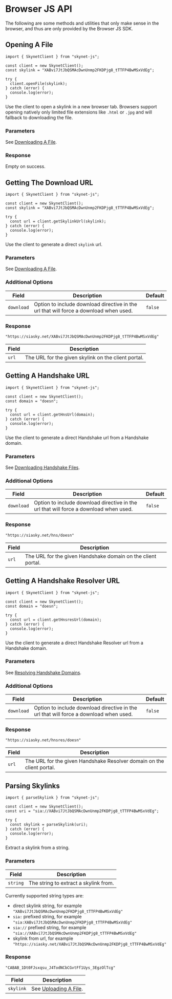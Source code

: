 # Browser JS API

The following are some methods and utilities that only make sense in the
browser, and thus are only provided by the Browser JS SDK.

## Opening A File

```javascript--browser
import { SkynetClient } from "skynet-js";

const client = new SkynetClient();
const skylink = "XABvi7JtJbQSMAcDwnUnmp2FKDPjg8_tTTFP4BwMSxVdEg";

try {
  client.openFile(skylink);
} catch (error) {
  console.log(error);
}
```

Use the client to open a skylink in a new browser tab. Browsers support opening
natively only limited file extensions like `.html` or `.jpg` and will fallback
to downloading the file.

### Parameters

See [Downloading A File](#downloading-a-file).

### Response

Empty on success.

## Getting The Download URL

```javascript--browser
import { SkynetClient } from "skynet-js";

const client = new SkynetClient();
const skylink = "XABvi7JtJbQSMAcDwnUnmp2FKDPjg8_tTTFP4BwMSxVdEg";

try {
  const url = client.getSkylinkUrl(skylink);
} catch (error) {
  console.log(error);
}
```

Use the client to generate a direct `skylink` url.

### Parameters

See [Downloading A File](#downloading-a-file).

### Additional Options

Field | Description | Default
----- | ----------- | -------
`download` | Option to include download directive in the url that will force a download when used. | `false`

### Response

```javascript--browser
"https://siasky.net/XABvi7JtJbQSMAcDwnUnmp2FKDPjg8_tTTFP4BwMSxVdEg"
```

Field | Description
------| -----------
`url` | The URL for the given skylink on the client portal.

## Getting A Handshake URL

```javascript--browser
import { SkynetClient } from "skynet-js";

const client = new SkynetClient();
const domain = "doesn";

try {
  const url = client.getHnsUrl(domain);
} catch (error) {
  console.log(error);
}
```

Use the client to generate a direct Handshake url from a Handshake domain.

### Parameters

See [Downloading Handshake Files](#downloading-handshake-files).

### Additional Options

Field | Description | Default
----- | ----------- | -------
`download` | Option to include download directive in the url that will force a download when used. | `false`

### Response

```javascript--browser
"https://siasky.net/hns/doesn"
```

Field | Description
------| -----------
`url` | The URL for the given Handshake domain on the client portal.

## Getting A Handshake Resolver URL

```javascript--browser
import { SkynetClient } from "skynet-js";

const client = new SkynetClient();
const domain = "doesn";

try {
  const url = client.getHnsresUrl(domain);
} catch (error) {
  console.log(error);
}
```

Use the client to generate a direct Handshake Resolver url from a Handshake
domain.

### Parameters

See [Resolving Handshake Domains](#resolving-handshake-domains).

### Additional Options

Field | Description | Default
----- | ----------- | -------
`download` | Option to include download directive in the url that will force a download when used. | `false`

### Response

```javascript--browser
"https://siasky.net/hnsres/doesn"
```

Field | Description
------| -----------
`url` | The URL for the given Handshake Resolver domain on the client portal.

## Parsing Skylinks

```javascript--browser
import { parseSkylink } from "skynet-js";

const client = new SkynetClient();
const uri = "sia://XABvi7JtJbQSMAcDwnUnmp2FKDPjg8_tTTFP4BwMSxVdEg";

try {
  const skylink = parseSkylink(uri);
} catch (error) {
  console.log(error);
}
```

Extract a skylink from a string.

### Parameters

Field | Description
----- | -----------
`string` | The string to extract a skylink from.

Currently supported string types are:

- direct skylink string, for example `"XABvi7JtJbQSMAcDwnUnmp2FKDPjg8_tTTFP4BwMSxVdEg"`
- `sia:` prefixed string, for example `"sia:XABvi7JtJbQSMAcDwnUnmp2FKDPjg8_tTTFP4BwMSxVdEg"`
- `sia://` prefixed string, for example `"sia://XABvi7JtJbQSMAcDwnUnmp2FKDPjg8_tTTFP4BwMSxVdEg"`
- skylink from url, for example `"https://siasky.net/XABvi7JtJbQSMAcDwnUnmp2FKDPjg8_tTTFP4BwMSxVdEg"`

### Response

```javascript--browser
"CABAB_1Dt0FJsxqsu_J4TodNCbCGvtFf1Uys_3EgzOlTcg"
```

Field | Description
------| -----------
`skylink` | See [Uploading A File](#uploading-a-file).
